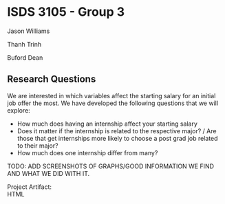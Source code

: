 # ISDS 3105 - Group 3 
Jason Williams

Thanh Trinh

Buford Dean

## Research Questions  
We are interested in which variables affect the starting salary for an initial job offer the most. We have developed the following questions that we will explore:

- How much does having an internship affect your starting salary
- Does it matter if the internship is related to the respective major? / Are those that get internships more likely to choose a post grad job related to their major?
- How much does one internship differ from many? 


TODO: ADD SCREENSHOTS OF GRAPHS/GOOD INFORMATION WE FIND AND WHAT WE DID WITH IT. 


Project Artifact:  
HTML
